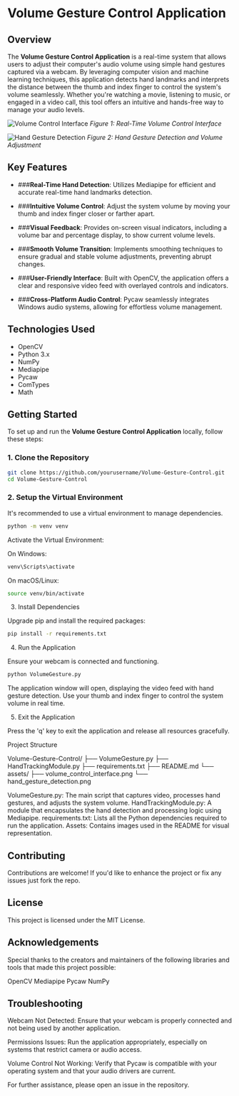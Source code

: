 # Volume Gesture Control Application

## Overview
The **Volume Gesture Control Application** is a real-time system that allows users to adjust their computer's audio volume using simple hand gestures captured via a webcam. By leveraging computer vision and machine learning techniques, this application detects hand landmarks and interprets the distance between the thumb and index finger to control the system's volume seamlessly. Whether you're watching a movie, listening to music, or engaged in a video call, this tool offers an intuitive and hands-free way to manage your audio levels.

![Volume Control Interface](https://github.com/user-attachments/assets/volume_control_interface.png)
*Figure 1: Real-Time Volume Control Interface*

![Hand Gesture Detection](https://github.com/user-attachments/assets/hand_gesture_detection.png)
*Figure 2: Hand Gesture Detection and Volume Adjustment*

## Key Features
+ ###**Real-Time Hand Detection**: Utilizes Mediapipe for efficient and accurate real-time hand landmarks detection.
  
+ ###**Intuitive Volume Control**: Adjust the system volume by moving your thumb and index finger closer or farther apart.
  
+ ###**Visual Feedback**: Provides on-screen visual indicators, including a volume bar and percentage display, to show current volume levels.
  
+ ###**Smooth Volume Transition**: Implements smoothing techniques to ensure gradual and stable volume adjustments, preventing abrupt changes.
  
+ ###**User-Friendly Interface**: Built with OpenCV, the application offers a clear and responsive video feed with overlayed controls and indicators.
  
+ ###**Cross-Platform Audio Control**: Pycaw seamlessly integrates Windows audio systems, allowing for effortless volume management.

## Technologies Used

+ OpenCV
+ Python 3.x
+ NumPy
+ Mediapipe
+ Pycaw
+ ComTypes
+ Math

## Getting Started
To set up and run the **Volume Gesture Control Application** locally, follow these steps:

### 1. Clone the Repository
```bash
git clone https://github.com/yourusername/Volume-Gesture-Control.git
cd Volume-Gesture-Control
```

### 2. Setup the Virtual Environment

It's recommended to use a virtual environment to manage dependencies.

```bash
python -m venv venv
```
Activate the Virtual Environment:

On Windows:
```bash
venv\Scripts\activate
```
On macOS/Linux:
```bash
source venv/bin/activate
```
3. Install Dependencies

Upgrade pip and install the required packages:

```bash
pip install -r requirements.txt
```

4. Run the Application

Ensure your webcam is connected and functioning.

```bash
python VolumeGesture.py
```
The application window will open, displaying the video feed with hand gesture detection. Use your thumb and index finger to control the system volume in real time.

5. Exit the Application

Press the 'q' key to exit the application and release all resources gracefully.

Project Structure


Volume-Gesture-Control/
├── VolumeGesture.py
├── HandTrackingModule.py
├── requirements.txt
├── README.md
└── assets/
    ├── volume_control_interface.png
    └── hand_gesture_detection.png

    
VolumeGesture.py: The main script that captures video, processes hand gestures, and adjusts the system volume.
HandTrackingModule.py: A module that encapsulates the hand detection and processing logic using Mediapipe.
requirements.txt: Lists all the Python dependencies required to run the application.
Assets: Contains images used in the README for visual representation.
## Contributing
Contributions are welcome! If you'd like to enhance the project or fix any issues just fork the repo.

## License
This project is licensed under the MIT License.

## Acknowledgements
Special thanks to the creators and maintainers of the following libraries and tools that made this project possible:

OpenCV
Mediapipe
Pycaw
NumPy
## Troubleshooting
Webcam Not Detected: Ensure that your webcam is properly connected and not being used by another application.

Permissions Issues: Run the application appropriately, especially on systems that restrict camera or audio access.

Volume Control Not Working: Verify that Pycaw is compatible with your operating system and that your audio drivers are current.

For further assistance, please open an issue in the repository.



